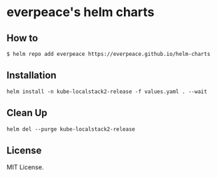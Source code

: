 # everpeace's helm charts

## How to
```
$ helm repo add everpeace https://everpeace.github.io/helm-charts
```
## Installation
```
helm install -n kube-localstack2-release -f values.yaml . --wait
```
## Clean Up
```
helm del --purge kube-localstack2-release
```
## License
MIT License.
